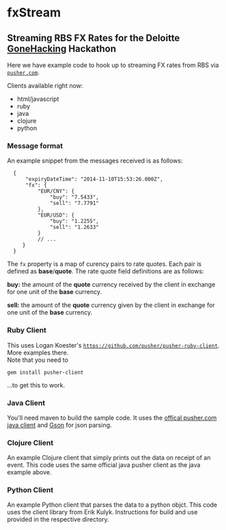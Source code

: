 # fxStream

## Streaming RBS FX Rates for the Deloitte [GoneHacking](gonehacking.com) Hackathon


Here we have example code to hook up to streaming FX rates from RBS via [`pusher.com`](http://pusher.com).

Clients available right now:

* html/javascript
* ruby
* java
* clojure
* python

### Message format

An example snippet from the messages received is as follows:

```
  {
      "expiryDateTime": "2014-11-10T15:53:26.000Z",
      "fx": {
          "EUR/CNY": {
              "buy": "7.5433",
              "sell": "7.7791"
          },
          "EUR/USD": {
              "buy": "1.2255",
              "sell": "1.2633"
          }
          // ...
     }
  }
```

The `fx` property is a map of curency pairs to rate quotes. Each pair is defined as **base**/**quote**. The rate quote field definitions are as follows:

**buy:** the amount of the **quote** currency received by the client in exchange for one unit of the **base** currency.

**sell:** the amount of the **quote** currency given by the client in exchange for one unit of the **base** currency.

### Ruby Client

This uses Logan Koester's [`https://github.com/pusher/pusher-ruby-client`](pusher-ruby-client).  More examples there.  
Note that you need to

    gem install pusher-client

...to get this to work.

### Java Client

You'll need maven to build the sample code. It uses the [offical pusher.com java client](https://github.com/pusher/pusher-java-client) and [Gson](https://code.google.com/p/google-gson/) for json parsing.

### Clojure Client

An example Clojure client that simply prints out the data on receipt of an event. This code uses the same official java pusher client as the java example above.

### Python Client

An example Python client that parses the data to a python objct. This code uses the client library from Erik Kulyk. Instructions for build and use provided in the respective directory.
